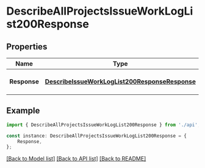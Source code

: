# DescribeAllProjectsIssueWorkLogList200Response


## Properties

Name | Type | Description | Notes
------------ | ------------- | ------------- | -------------
**Response** | [**DescribeIssueWorkLogList200ResponseResponse**](DescribeIssueWorkLogList200ResponseResponse.md) |  | [optional] [default to undefined]

## Example

```typescript
import { DescribeAllProjectsIssueWorkLogList200Response } from './api';

const instance: DescribeAllProjectsIssueWorkLogList200Response = {
    Response,
};
```

[[Back to Model list]](../README.md#documentation-for-models) [[Back to API list]](../README.md#documentation-for-api-endpoints) [[Back to README]](../README.md)
